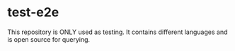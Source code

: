 # test-e2e
This repository is ONLY used as testing. It contains different languages and is open source for querying.
